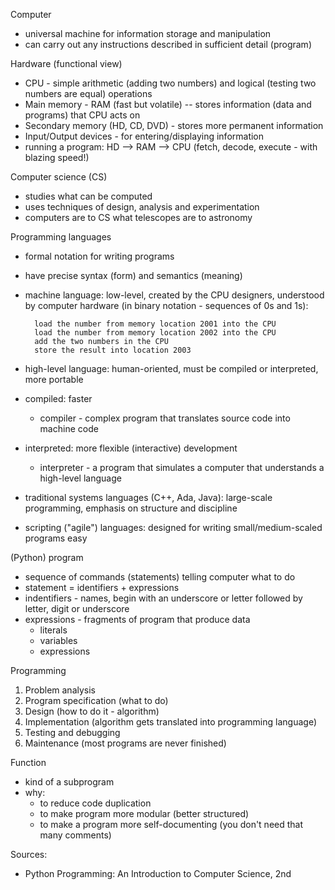 Computer

* universal machine for information storage and manipulation
* can carry out any instructions described in sufficient detail (program)

Hardware (functional view)

* CPU - simple arithmetic (adding two numbers) and logical (testing two numbers
    are equal) operations
* Main memory - RAM (fast but volatile) -- stores information (data and programs) that CPU acts on
* Secondary memory (HD, CD, DVD) - stores more permanent information
* Input/Output devices - for entering/displaying information
* running a program: HD --> RAM --> CPU (fetch, decode, execute - with blazing
    speed!)

Computer science (CS)

* studies what can be computed
* uses techniques of design, analysis and experimentation
* computers are to CS what telescopes are to astronomy

Programming languages

* formal notation for writing programs
* have precise syntax (form) and semantics (meaning)
* machine language: low-level, created by the CPU designers, understood by computer hardware (in binary notation - sequences of 0s and 1s):

        load the number from memory location 2001 into the CPU
        load the number from memory location 2002 into the CPU
        add the two numbers in the CPU
        store the result into location 2003
* high-level language: human-oriented, must be compiled or interpreted, more portable
* compiled: faster
    * compiler - complex program that translates source code into machine code
* interpreted: more flexible (interactive) development
    * interpreter - a program that simulates a computer that understands a high-level language
* traditional systems languages (C++, Ada, Java): large-scale programming, emphasis on structure and discipline
* scripting ("agile") languages: designed for writing small/medium-scaled programs easy

(Python) program

* sequence of commands (statements) telling computer what to do
* statement = identifiers + expressions
* indentifiers - names, begin with an underscore or letter followed by letter,
    digit or underscore
* expressions - fragments of program that produce data
    * literals
    * variables
    * expressions

Programming

1. Problem analysis
2. Program specification (what to do)
3. Design (how to do it - algorithm)
4. Implementation (algorithm gets translated into programming language)
5. Testing and debugging
6. Maintenance (most programs are never finished)

Function

* kind of a subprogram
* why:
    * to reduce code duplication
    * to make program more modular (better structured)
    * to make a program more self-documenting (you don't need that many comments)

Sources:

* Python Programming: An Introduction to Computer Science, 2nd
